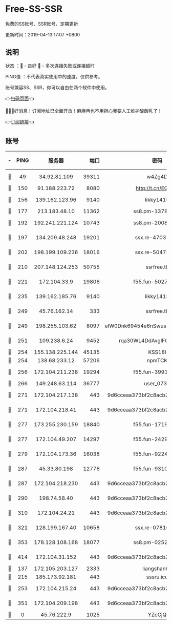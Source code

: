 # Free-SS-SSR

免费的SS账号、SSR账号，定期更新

更新时间：2019-04-13 17:07 +0800

## 说明

状态     ：🙂 - 良好 🙁 - 多次连接失败或连接超时

PING值   ：不代表真实使用中的速度，仅供参考。

账号兼容SS、SSR，你可以自由在两个软件中使用。

👉[扫码页面](https://liesauer.github.io/Free-SS-SSR/)👈

🎉🎉🎉好消息！订阅地址已全面开放！麻麻再也不用担心我要人工维护酸酸乳了！

👉[订阅链接](https://www.liesauer.net/yogurt/subscribe?ACCESS_TOKEN=DAYxR3mMaZAsaqUb)👈

## 账号

|-|PING|服务器|端口|密码|加密方式|区域|
|:----:|:----:|:-----:|-----:|:----:|:----:|:----:|
|🙂|49|34.92.81.109|39311|w4Zg4D|chacha20-ietf|US|
|🙂|150|91.188.223.72|8080|http://t.cn/EGJIyrl|rc4-md5|RU|
|🙂|156|139.162.123.96|9140|likky1415|aes-256-cfb|JP|
|🙂|177|213.183.48.10|11362|ss8.pm-13781696|rc4-md5|RU|
|🙂|192|192.241.221.124|10743|ss8.pm-20087644|aes-256-cfb|US|
|🙂|197|134.209.48.248|19201|ssx.re-47037445|aes-256-cfb|US|
|🙂|202|198.199.109.236|18016|ssx.re-50475816|aes-256-cfb|US|
|🙂|210|207.148.124.253|50755|ssrfree.tk|aes-256-cfb|SG|
|🙂|221|172.104.33.9|19806|f55.fun-50279923|aes-256-cfb|SG|
|🙂|235|139.162.185.76|9140|likky1415|aes-256-cfb|DE|
|🙂|249|45.76.162.14|333|ssrfree.tk|aes-256-cfb|SG|
|🙂|249|198.255.103.62|8097|eIW0Dnk69454e6nSwuspv9DmS201tQ0D|aes-256-cfb|US|
|🙂|251|109.238.6.24|9452|rqa30WL4DdAvgIFG6Fs3znzTa|aes-256-cfb|FR|
|🙂|254|155.138.225.144|45135|KSS18l|rc4-md5|US|
|🙂|254|138.68.233.12|57206|npmTCK|rc4-md5|US|
|🙂|256|172.104.211.238|19294|f55.fun-39915155|aes-256-cfb|US|
|🙂|266|149.248.63.114|36777|user_0731|chacha20|CA|
|🙂|271|172.104.217.138|443|9d6cceaa373bf2c8acb22e60b6a58be6|aes-256-cfb|US|
|🙂|271|172.104.218.41|443|9d6cceaa373bf2c8acb22e60b6a58be6|aes-256-cfb|US|
|🙂|277|173.255.230.159|18840|f55.fun-17191367|aes-256-cfb|US|
|🙂|277|172.104.49.207|14297|f55.fun-24293624|aes-256-cfb|SG|
|🙂|279|172.104.173.36|16038|f55.fun-92247819|aes-256-cfb|SG|
|🙂|287|45.33.80.198|12776|f55.fun-93107872|aes-256-cfb|US|
|🙂|287|172.104.218.230|443|9d6cceaa373bf2c8acb22e60b6a58be6|aes-256-cfb|US|
|🙂|290|198.74.58.40|443|9d6cceaa373bf2c8acb22e60b6a58be6|aes-256-cfb|US|
|🙂|310|172.104.24.21|443|9d6cceaa373bf2c8acb22e60b6a58be6|aes-256-cfb|US|
|🙂|321|128.199.167.40|10658|ssx.re-07816101|aes-256-cfb|SG|
|🙂|353|178.128.108.168|18077|ss8.pm-02520646|aes-256-cfb|SG|
|🙂|414|172.104.31.152|443|9d6cceaa373bf2c8acb22e60b6a58be6|aes-256-cfb|US|
|🙂|137|172.105.203.127|2333|liangshanbo|chacha20|JP|
|🙂|215|185.173.92.181|443|sssru.icu|rc4-md5|RU|
|🙂|253|172.104.215.24|443|9d6cceaa373bf2c8acb22e60b6a58be6|aes-256-cfb|US|
|🙂|351|172.104.209.198|443|9d6cceaa373bf2c8acb22e60b6a58be6|aes-256-cfb|US|
|🙁|0|45.76.222.9|1025|YZcCjQ|rc4-md5|JP|
